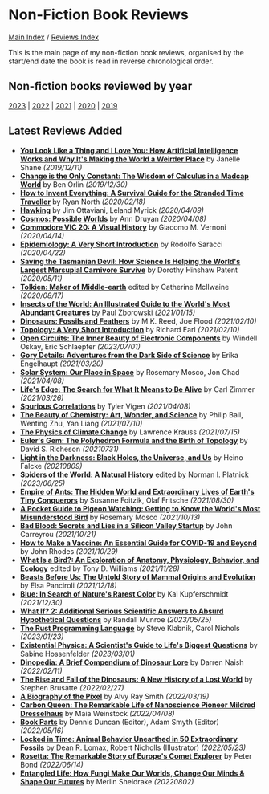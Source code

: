 # Non-Fiction Book Reviews

[Main Index](../../README.md) / [Reviews Index](../README.md)

This is the main page of my non-fiction book reviews, organised by the start/end date the book is read in reverse chronological order.

## Non-fiction books reviewed by year
[2023](2023/README.md) | [2022](2022/README.md) | [2021](2021/README.md) | [2020](2020/README.md) | [2019](2019/README.md)

## Latest Reviews Added
- [**You Look Like a Thing and I Love You: How Artificial Intelligence Works and Why It's Making the World a Weirder Place**](2019/20191211-YouLookLikeAThing.md) by Janelle Shane *(2019/12/11)*
- [**Change is the Only Constant: The Wisdom of Calculus in a Madcap World**](2019/20191230-ChangeOnlyConstant.md) by Ben Orlin *(2019/12/30)*
- [**How to Invent Everything: A Survival Guide for the Stranded Time Traveller**](2020/20200218-HowInventEverything.md) by Ryan North *(2020/02/18)*
- [**Hawking**](2020/20200409-Hawking.md) by Jim Ottaviani, Leland Myrick *(2020/04/09)*
- [**Cosmos: Possible Worlds**](2020/20200408-CosmosPossibleWorlds.md) by Ann Druyan *(2020/04/08)*
- [**Commodore VIC 20: A Visual History**](2020/20200414-CommodoreVic20VisualHistory.md) by Giacomo M. Vernoni *(2020/04/14)*
- [**Epidemiology: A Very Short Introduction**](2020/20200422-EpidemiologyVeryShortIntroduction.md) by Rodolfo Saracci *(2020/04/22)*
- [**Saving the Tasmanian Devil: How Science Is Helping the World's Largest Marsupial Carnivore Survive**](2020/20200511-SavingTasmanianDevil.md) by Dorothy Hinshaw Patent *(2020/05/11)*
- [**Tolkien: Maker of Middle-earth**](2020/20200817-TolkienMakerMiddleEarth.md) edited by Catherine McIlwaine *(2020/08/17)*
- [**Insects of the World: An Illustrated Guide to the World's Most Abundant Creatures**](2021/20210115-InsectsOfTheWorld.md) by Paul Zborowski *(2021/01/15)*
- [**Dinosaurs: Fossils and Feathers**](2021/20210210-DinosaursFossilsFeathers.md) by M.K. Reed, Joe Flood *(2021/02/10)*
- [**Topology: A Very Short Introduction**](2021/20210210-TopologyVeryShortIntroduction.md) by Richard Earl *(2021/02/10)*
- [**Open Circuits: The Inner Beauty of Electronic Components**](2023/20230701-OpenCircuits.md) by Windell Oskay, Eric Schlaepfer *(2023/07/01)*
- [**Gory Details: Adventures from the Dark Side of Science**](2021/20210320-GoryDetails.md) by Erika Engelhaupt *(2021/03/20)*
- [**Solar System: Our Place in Space**](2021/20210408-SolarSystemOurPlaceInSpace.md) by Rosemary Mosco, Jon Chad *(2021/04/08)*
- [**Life's Edge: The Search for What It Means to Be Alive**](2021/20210326-LifeEdge.md) by Carl Zimmer *(2021/03/26)*
- [**Spurious Correlations**](2021/20210408-SpuriousCorrelations.md) by Tyler Vigen *(2021/04/08)*
- [**The Beauty of Chemistry: Art, Wonder, and Science**](2021/20210710-BeautyChemistry.md) by Philip Ball, Wenting Zhu, Yan Liang *(2021/07/10)*
- [**The Physics of Climate Change**](2021/20210715-PhysicsClimateChange.md) by Lawrence Krauss *(2021/07/15)*
- [**Euler's Gem: The Polyhedron Formula and the Birth of Topology**](2021/20210731-EulerGem.md) by David S. Richeson *(20210731)*
- [**Light in the Darkness: Black Holes, the Universe, and Us**](2021/20210809-LightInTheDarkness.md) by Heino Falcke *(20210809)*
- [**Spiders of the World: A Natural History**](2023/20230625-SpidersOfTheWorld.md) edited by Norman I. Platnick *(2023/06/25)*
- [**Empire of Ants: The Hidden World and Extraordinary Lives of Earth's Tiny Conquerors**](2021/20210830-EmpireOfAnts.md) by Susanne Foitzik, Olaf Fritsche *(2021/08/30)*
- [**A Pocket Guide to Pigeon Watching: Getting to Know the World's Most Misunderstood Bird**](2021/20211013-PocketGuidePigeonWatching.md) by Rosemary Mosco *(2021/10/13)*
- [**Bad Blood: Secrets and Lies in a Silicon Valley Startup**](2021/20211021-BadBlood.md) by John Carreyrou *(2021/10/21)*
- [**How to Make a Vaccine: An Essential Guide for COVID-19 and Beyond**](2021/20211029-HowToMakeAVaccine.md) by John Rhodes *(2021/10/29)*
- [**What Is a Bird?: An Exploration of Anatomy, Physiology, Behavior, and Ecology**](2021/20211128-WhatIsABird.md) edited by Tony D. Williams *(2021/11/28)*
- [**Beasts Before Us: The Untold Story of Mammal Origins and Evolution**](2021/20211218-BeastsBeforeUs.md) by Elsa Panciroli *(2021/12/18)*
- [**Blue: In Search of Nature's Rarest Color**](2021/20211230-Blue.md) by Kai Kupferschmidt *(2021/12/30)*
- [**What If? 2: Additional Serious Scientific Answers to Absurd Hypothetical Questions**](2023/20230525-WhatIf2.md) by Randall Munroe *(2023/05/25)*
- [**The Rust Programming Language**](2023/20230123-RustProgrammingLanguage.md) by Steve Klabnik, Carol Nichols *(2023/01/23)*
- [**Existential Physics: A Scientist's Guide to Life's Biggest Questions**](2023/20230301-ExistentialPhysics.md) by Sabine Hossenfelder *(2023/03/01)*
- [**Dinopedia: A Brief Compendium of Dinosaur Lore**](2022/20220211-Dinopedia.md) by Darren Naish *(2022/02/11)*
- [**The Rise and Fall of the Dinosaurs: A New History of a Lost World**](2022/20220227-RiseAndFallOfTheDinosaurs.md) by Stephen Brusatte *(2022/02/27)*
- [**A Biography of the Pixel**](2022/20220319-BiographyOfThePixel.md) by Alvy Ray Smith *(2022/03/19)*
- [**Carbon Queen: The Remarkable Life of Nanoscience Pioneer Mildred Dresselhaus**](2022/20220408-CarbonQueen.md) by Maia Weinstock *(2022/04/08)*
- [**Book Parts**](2022/20220516-BookParts.md) by Dennis Duncan (Editor), Adam Smyth (Editor) *(2022/05/16)*
- [**Locked in Time: Animal Behavior Unearthed in 50 Extraordinary Fossils**](2022/20220523-LockedInTime.md) by Dean R. Lomax, Robert Nicholls (Illustrator) *(2022/05/23)*
- [**Rosetta: The Remarkable Story of Europe's Comet Explorer**](2022/20220614-Rosetta.md) by Peter Bond *(2022/06/14)*
- [**Entangled Life: How Fungi Make Our Worlds, Change Our Minds & Shape Our Futures**](2022/20220802-EntangledLife.md) by Merlin Sheldrake *(20220802)*
